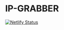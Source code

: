 # IP-GRABBER
[![Netlify Status](https://api.netlify.com/api/v1/badges/4b7de953-329f-492b-b9a9-dc1b1e12e8aa/deploy-status)](https://app.netlify.com/sites/profound-elf-d6bb5e/deploys)
